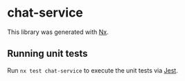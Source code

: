 # chat-service

This library was generated with [Nx](https://nx.dev).

## Running unit tests

Run `nx test chat-service` to execute the unit tests via [Jest](https://jestjs.io).
